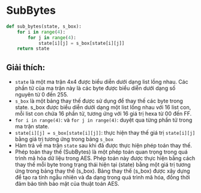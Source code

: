 # SubBytes
```Python
def sub_bytes(state, s_box):
    for i in range(4):
        for j in range(4):
            state[i][j] = s_box[state[i][j]]
    return state
```
## Giải thích:
- `state` là một ma trận 4x4 được biểu diễn dưới dạng list lồng nhau. Các phần tử của ma trận này là các byte được biểu diễn dưới dạng số nguyên từ 0 đến 255.
- `s_box` là một bảng thay thế được sử dụng để thay thế các byte trong state. s_box được biểu diễn dưới dạng một list lồng nhau với 16 list con, mỗi list con chứa 16 phần tử, tương ứng với 16 giá trị hexa từ 00 đến FF.
- `for i in range(4)`: và `for j in range(4)`: duyệt qua từng phần tử trong ma trận state.
- `state[i][j] = s_box[state[i][j]]`: thực hiện thay thế giá trị `state[i][j]` bằng giá trị tương ứng trong bảng `s_box`
- Hàm trả về ma trận `state` sau khi đã được thực hiện phép toán thay thế.
- Phép toán thay thế (SubBytes) là một phép toán quan trọng trong quá trình mã hóa dữ liệu trong AES. Phép toán này được thực hiện bằng cách thay thế mỗi byte trong trạng thái hiện tại (state) bằng một giá trị tương ứng trong bảng thay thế (s_box). Bảng thay thế (s_box) được xây dựng để tạo ra tính ngẫu nhiên và đa dạng trong quá trình mã hóa, đồng thời đảm bảo tính bảo mật của thuật toán AES.
